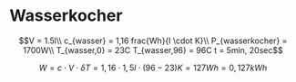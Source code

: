 # Wasserkocher

```math
V = 1.5l\\
c_{wasser} = 1,16 frac{Wh}{l \cdot K}\\
P_{wasserkocher} = 1700W\\
T_{wasser,0} = 23C
T_{wasser,96} = 96C
t = 5min, 20sec
```

```math
W = c \cdot V \cdot \delta T
= 1,16 \cdot 1,5l \cdot (96-23)K
= 127 Wh
= 0,127 kWh
```